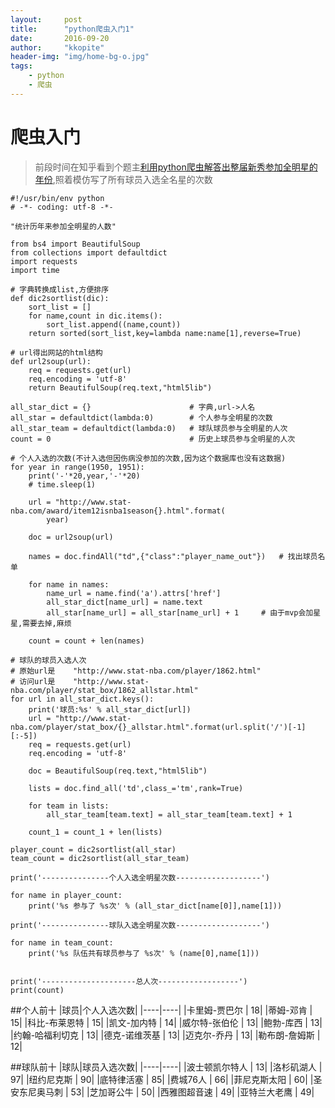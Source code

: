 ```yaml
---
layout:     post
title:      "python爬虫入门1"
date:       2016-09-20
author:     "kkopite"
header-img: "img/home-bg-o.jpg"
tags:
    - python
    - 爬虫
---
```


# 爬虫入门

> 前段时间在知乎看到个题主[利用python爬虫解答出整届新秀参加全明星的年份][1],照着模仿写了所有球员入选全名星的次数

```
#!/usr/bin/env python
# -*- coding: utf-8 -*-

"统计历年来参加全明星的人数"

from bs4 import BeautifulSoup
from collections import defaultdict
import requests
import time

# 字典转换成list,方便排序
def dic2sortlist(dic):
	sort_list = []
	for name,count in dic.items():
		sort_list.append((name,count))
	return sorted(sort_list,key=lambda name:name[1],reverse=True)

# url得出网站的html结构
def url2soup(url):
	req = requests.get(url)
	req.encoding = 'utf-8'
	return BeautifulSoup(req.text,"html5lib")

all_star_dict = {}						# 字典,url->人名
all_star = defaultdict(lambda:0)		# 个人参与全明星的次数
all_star_team = defaultdict(lambda:0)	# 球队球员参与全明星的人次
count = 0								# 历史上球员参与全明星的人次

# 个人入选的次数(不计入选但因伤病没参加的次数,因为这个数据库也没有这数据)
for year in range(1950, 1951):
	print('-'*20,year,'-'*20)
	# time.sleep(1)

	url = "http://www.stat-nba.com/award/item12isnba1season{}.html".format(
        year)

	doc = url2soup(url)

	names = doc.findAll("td",{"class":"player_name_out"})   # 找出球员名单

	for name in names:
		name_url = name.find('a').attrs['href']
		all_star_dict[name_url] = name.text
		all_star[name_url] = all_star[name_url] + 1		# 由于mvp会加星星,需要去掉,麻烦

	count = count + len(names)

# 球队的球员入选人次
# 原始url是	"http://www.stat-nba.com/player/1862.html"
# 访问url是	"http://www.stat-nba.com/player/stat_box/1862_allstar.html"
for url in all_star_dict.keys():
	print('球员:%s' % all_star_dict[url])
	url = "http://www.stat-nba.com/player/stat_box/{}_allstar.html".format(url.split('/')[-1][:-5])
	req = requests.get(url)
	req.encoding = 'utf-8'

	doc = BeautifulSoup(req.text,"html5lib")

	lists = doc.find_all('td',class_='tm',rank=True)

	for team in lists:
		all_star_team[team.text] = all_star_team[team.text] + 1

	count_1 = count_1 + len(lists)

player_count = dic2sortlist(all_star)
team_count = dic2sortlist(all_star_team)

print('---------------个人入选全明星次数-------------------')

for name in player_count:
	print('%s 参与了 %s次' % (all_star_dict[name[0]],name[1]))

print('---------------球队入选全明星次数-------------------')

for name in team_count:
	print('%s 队伍共有球员参与了 %s次' % (name[0],name[1]))


print('---------------------总人次------------------')
print(count)
```

##个人前十
|球员|个人入选次数|
|----|----|
|卡里姆-贾巴尔 | 18|
|蒂姆-邓肯 | 15|
|科比-布莱恩特 | 15|
|凯文-加内特 | 14|
|威尔特-张伯伦 | 13|
|鲍勃-库西 | 13|
|约翰-哈福利切克 | 13|
|德克-诺维茨基 | 13|
|迈克尔-乔丹 | 13|
|勒布朗-詹姆斯 | 12|

##球队前十
|球队|球员入选次数|
|----|----|
|波士顿凯尔特人 | 13|
|洛杉矶湖人 | 97|
|纽约尼克斯 | 90|
|底特律活塞 | 85|
|费城76人 | 66|
|菲尼克斯太阳 | 60|
|圣安东尼奥马刺 | 53|
|芝加哥公牛 | 50|
|西雅图超音速 | 49|
|亚特兰大老鹰 | 49|

  [1]: https://www.zhihu.com/question/49952469
